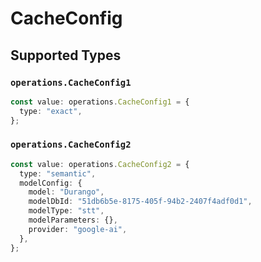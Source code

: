 # CacheConfig


## Supported Types

### `operations.CacheConfig1`

```typescript
const value: operations.CacheConfig1 = {
  type: "exact",
};
```

### `operations.CacheConfig2`

```typescript
const value: operations.CacheConfig2 = {
  type: "semantic",
  modelConfig: {
    model: "Durango",
    modelDbId: "51db6b5e-8175-405f-94b2-2407f4adf0d1",
    modelType: "stt",
    modelParameters: {},
    provider: "google-ai",
  },
};
```

